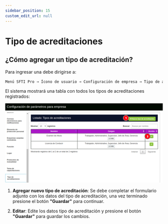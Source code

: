 ```yaml
---
sidebar_position: 15
custom_edit_url: null
---
```

# Tipo de acreditaciones
## ¿Cómo agregar un tipo de acreditación?
Para ingresar una debe dirigirse a:

<div align="center">

```bash
Menú SFTI Pro → Ícono de usuario → Configuración de empresa → Tipo de acreditaciones
```
</div>

El sistema mostrará una tabla con todos los tipos de acreditaciones registrados:

<div align="center">

![tipo de acreditaciones](/img/img_manual/img_configuracion/2023-08-08_09-57.png)

</div>

1. **Agregar nuevo tipo de acreditación**: Se debe completar el formulario adjunto con los datos del tipo de acreditación, una vez terminado presione el botón **"Guardar"** para continuar.

2. **Editar**: Edite los datos tipo de acreditación y presione el botón **"Guardar"** para guardar los cambios.